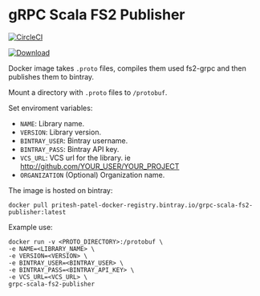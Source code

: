 # gRPC Scala FS2 Publisher

[![CircleCI](https://circleci.com/gh/Pritesh-Patel/grpc-scala-fs2-publisher/tree/master.svg?style=svg)](https://circleci.com/gh/Pritesh-Patel/grpc-scala-fs2-publisher/tree/master)

 [![Download](https://api.bintray.com/packages/pritesh-patel/registry/grpc-scala-fs2-publisher/images/download.svg) ](https://bintray.com/pritesh-patel/registry/grpc-scala-fs2-publisher/_latestVersion)

Docker image takes `.proto` files, compiles them used fs2-grpc and then publishes them to bintray.

Mount a directory with `.proto` files to `/protobuf`.

Set enviroment variables:
- `NAME`: Library name.
- `VERSION`: Library version.
- `BINTRAY_USER`: Bintray username.
- `BINTRAY_PASS`: Bintray API key.
- `VCS_URL`: VCS url for the library. ie http://github.com/YOUR_USER/YOUR_PROJECT
- `ORGANIZATION` (Optional) Organization name.

The image is hosted on bintray:
```
docker pull pritesh-patel-docker-registry.bintray.io/grpc-scala-fs2-publisher:latest
```

Example use:

```
docker run -v <PROTO_DIRECTORY>:/protobuf \ 
-e NAME=<LIBRARY_NAME> \
-e VERSION=<VERSION> \
-e BINTRAY_USER=<BINTRAY_USER> \
-e BINTRAY_PASS=<BINTRAY_API_KEY> \
-e VCS_URL=<VCS_URL> \
grpc-scala-fs2-publisher
```